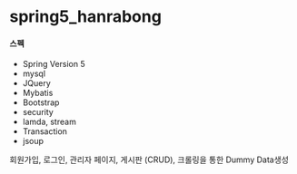# spring5_hanrabong

<h4>스펙</h4>
<ul>
<li>Spring Version 5</li>
<li>mysql</li>
<li>JQuery</li>
<li>Mybatis</li>
<li>Bootstrap</li>
<li>security</li>
<li>lamda, stream</li>
<li>Transaction</li>
<li>jsoup</li>
</ul>


회원가입, 로그인, 관리자 페이지, 게시판 (CRUD), 크롤링을 통한 Dummy Data생성 
